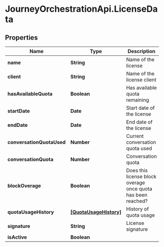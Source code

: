 # JourneyOrchestrationApi.LicenseData

## Properties

Name | Type | Description | Notes
------------ | ------------- | ------------- | -------------
**name** | **String** | Name of the license | 
**client** | **String** | Name of the license client | 
**hasAvailableQuota** | **Boolean** | Has available quota remaining | [optional] 
**startDate** | **Date** | Start date of the license | 
**endDate** | **Date** | End date of the license | [optional] 
**conversationQuotaUsed** | **Number** | Current conversation quota used | 
**conversationQuota** | **Number** | Conversation quota | 
**blockOverage** | **Boolean** | Does this license block overage once quota has been reached? | 
**quotaUsageHistory** | [**[QuotaUsageHistory]**](QuotaUsageHistory.md) | History of quota usage | [optional] 
**signature** | **String** | License signature | [optional] 
**isActive** | **Boolean** |  | 


